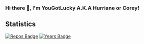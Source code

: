 ### Hi there 👋, I'm YouGotLucky A.K.A Hurriane or Corey!

## Statistics
[![Repos Badge](https://badges.pufler.dev/repos/YouGotLucky)](https://badges.pufler.dev)
[![Years Badge](https://badges.pufler.dev/years/YouGotLucky)](https://badges.pufler.dev)
<!--
**YouGotLucky/YouGotLucky** is a ✨ _special_ ✨ repository because its `README.md` (this file) appears on your GitHub profile.

Here are some ideas to get you started:

- 🔭 I’m currently working on ...
- 🌱 I’m currently learning ...
- 👯 I’m looking to collaborate on ...
- 🤔 I’m looking for help with ...
- 💬 Ask me about ...
- 📫 How to reach me: ...
- 😄 Pronouns: ...
- ⚡ Fun fact: ...
-->
